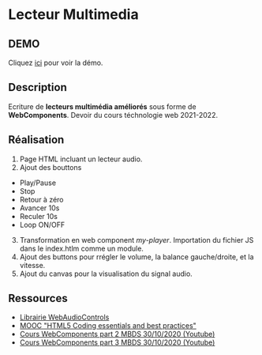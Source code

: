 # Lecteur Multimedia
## DEMO
Cliquez [ici](https://kevindubuche.github.io/webaudio.github.io/) pour voir la démo.

## Description
Ecriture de **lecteurs multimédia améliorés** sous forme de **WebComponents**.
Devoir du cours téchnologie web 2021-2022.

## Réalisation
1. Page HTML incluant un lecteur audio.
2. Ajout des bouttons
- Play/Pause
- Stop
- Retour à zéro
- Avancer 10s
- Reculer 10s
- Loop ON/OFF
3. Transformation en web component *my-player*. Importation du fichier JS dans le index.htlm comme un module.
4. Ajout des buttons pour rrégler le volume, la balance gauche/droite, et la vitesse.
5. Ajout du canvas pour la visualisation du signal audio.
 


 

## Ressources
- [Librairie WebAudioControls](https://g200kg.github.io/webaudio-controls/docs/index.html)
- [MOOC "HTML5 Coding essentials and best practices"](https://www.edx.org/course/html5-coding-essentials-and-best-practices)
- [Cours WebComponents part 2 MBDS 30/10/2020 (Youtube)](https://www.youtube.com/watch?v=1VufMWRhoxs)
- [Cours WebComponents part 3 MBDS 30/10/2020 (Youtube)](https://www.youtube.com/watch?v=cJwYyORSCtg)